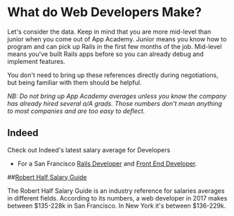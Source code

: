 # What do Web Developers Make?

Let's consider the data. Keep in mind that you are more mid-level than junior when you come out of App Academy. Junior means you know how to program and can pick up Rails in the first few months of the job. Mid-level means you've built Rails apps before so you can already debug and implement features.    

You don't need to bring up these references directly during
negotiations, but being familiar with them should be helpful.    

*NB: Do not bring up App Academy averages unless you know the company has already
hired several a/A grads. Those numbers don't mean anything to most companies and
are too easy to deflect.*


## Indeed

 Check out Indeed's latest salary average for Developers    
  * For a San Francisco [Rails Developer][sf-rails] and [Front End Developer][sf-front-end].

##[Robert Half Salary Guide](https://www.roberthalf.com/salary-guide)

The Robert Half Salary Guide is an industry reference for salaries
averages in different fields. According to its numbers, a web developer
in 2017 makes between $135-228k in San Francisco. In New York it's between $136-229k.

[sf-rails]: http://www.indeed.com/salary?q1=junior+rails+developer&l1=san+francisco
[sf-front-end]: http://www.indeed.com/salary?q1=junior+front+end+developer&l1=san+francisco
